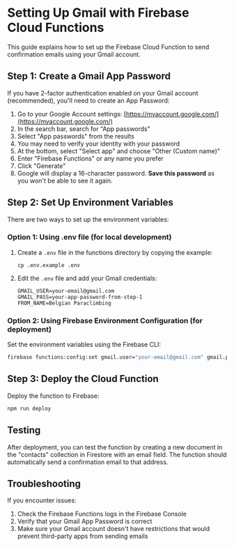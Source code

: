 # Setting Up Gmail with Firebase Cloud Functions

This guide explains how to set up the Firebase Cloud Function to send confirmation emails using your Gmail account.

## Step 1: Create a Gmail App Password

If you have 2-factor authentication enabled on your Gmail account (recommended), you'll need to create an App Password:

1. Go to your Google Account settings: [https://myaccount.google.com/](https://myaccount.google.com/)
2. In the search bar, search for "App passwords"
3. Select "App passwords" from the results
4. You may need to verify your identity with your password
5. At the bottom, select "Select app" and choose "Other (Custom name)"
6. Enter "Firebase Functions" or any name you prefer
7. Click "Generate"
8. Google will display a 16-character password. **Save this password** as you won't be able to see it again.

## Step 2: Set Up Environment Variables

There are two ways to set up the environment variables:

### Option 1: Using .env file (for local development)

1. Create a `.env` file in the functions directory by copying the example:
   ```
   cp .env.example .env
   ```

2. Edit the `.env` file and add your Gmail credentials:
   ```
   GMAIL_USER=your-email@gmail.com
   GMAIL_PASS=your-app-password-from-step-1
   FROM_NAME=Belgian Paraclimbing
   ```

### Option 2: Using Firebase Environment Configuration (for deployment)

Set the environment variables using the Firebase CLI:

```bash
firebase functions:config:set gmail.user="your-email@gmail.com" gmail.pass="your-app-password" gmail.name="Belgian Paraclimbing"
```

## Step 3: Deploy the Cloud Function

Deploy the function to Firebase:

```bash
npm run deploy
```

## Testing

After deployment, you can test the function by creating a new document in the "contacts" collection in Firestore with an email field. The function should automatically send a confirmation email to that address.

## Troubleshooting

If you encounter issues:

1. Check the Firebase Functions logs in the Firebase Console
2. Verify that your Gmail App Password is correct
3. Make sure your Gmail account doesn't have restrictions that would prevent third-party apps from sending emails
